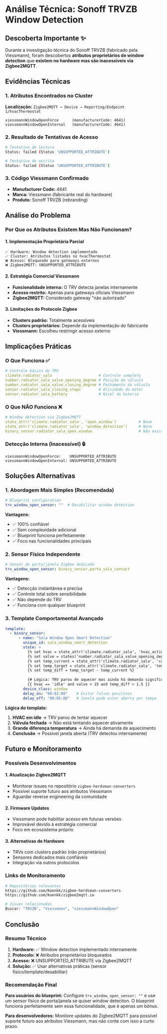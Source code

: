 # Análise Técnica: Sonoff TRVZB Window Detection

## Descoberta Importante ✨

Durante a investigação técnica do Sonoff TRVZB (fabricado pela Viessmann), foram descobertos **atributos proprietários de window detection** que **existem no hardware mas são inacessíveis via Zigbee2MQTT**.

## Evidências Técnicas

### 1. Atributos Encontrados no Cluster
**Localização:** `Zigbee2MQTT → Device → Reporting/Endpoint 1/hvacThermostat`

```
viessmannWindowOpenForce      (manufacturerCode: 4641)
viessmannWindowOpenInternal   (manufacturerCode: 4641)
```

### 2. Resultado de Tentativas de Acesso
```bash
# Tentativa de leitura
Status: failed (Status 'UNSUPPORTED_ATTRIBUTE')

# Tentativa de escrita  
Status: failed (Status 'UNSUPPORTED_ATTRIBUTE')
```

### 3. Código Viessmann Confirmado
- **Manufacturer Code:** 4641
- **Marca:** Viessmann (fabricante real do hardware)
- **Produto:** Sonoff TRVZB (rebranding)

## Análise do Problema

### Por Que os Atributos Existem Mas Não Funcionam?

#### 1. **Implementação Proprietária Parcial**
```
✅ Hardware: Window detection implementado
✅ Cluster: Atributos listados no hvacThermostat
❌ Acesso: Bloqueado para gateways externos
❌ Zigbee2MQTT: UNSUPPORTED_ATTRIBUTE
```

#### 2. **Estratégia Comercial Viessmann**
- **Funcionalidade interna:** O TRV detecta janelas internamente
- **Acesso restrito:** Apenas para gateways oficiais Viessmann
- **Zigbee2MQTT:** Considerado gateway "não autorizado"

#### 3. **Limitações do Protocolo Zigbee**
- **Clusters padrão:** Totalmente acessíveis
- **Clusters proprietários:** Depende da implementação do fabricante
- **Viessmann:** Escolheu restringir acesso externo

## Implicações Práticas

### O Que Funciona ✅
```yaml
# Controle básico do TRV
climate.radiator_sala                     # Controle completo
number.radiator_sala_valve_opening_degree # Posição da válvula
number.radiator_sala_valve_closing_degree # Fechamento da válvula
sensor.radiator_sala_closing_steps        # Atividade do motor
sensor.radiator_sala_battery              # Nível da bateria
```

### O Que NÃO Funciona ❌
```yaml
# Window detection via Zigbee2MQTT
state_attr('climate.radiator_sala', 'open_window')          # None
state_attr('climate.radiator_sala', 'window_detection')     # None
binary_sensor.radiator_sala_open_window                     # Não existe
```

### Detecção Interna (Inacessível) 🔒
```
viessmannWindowOpenForce:    UNSUPPORTED_ATTRIBUTE
viessmannWindowOpenInternal: UNSUPPORTED_ATTRIBUTE
```

## Soluções Alternativas

### 1. **Abordagem Mais Simples (Recomendada)**
```yaml
# Blueprint configuration
trv_window_open_sensor: ""  # Desabilitar window detection
```

**Vantagens:**
- ✅ 100% confiável
- ✅ Sem complexidade adicional
- ✅ Blueprint funciona perfeitamente
- ✅ Foco nas funcionalidades principais

### 2. **Sensor Físico Independente**
```yaml
# Sensor de porta/janela Zigbee dedicado
trv_window_open_sensor: binary_sensor.porta_sala_contact
```

**Vantagens:**
- ✅ Detecção instantânea e precisa
- ✅ Controle total sobre sensibilidade
- ✅ Não depende do TRV
- ✅ Funciona com qualquer blueprint

### 3. **Template Comportamental Avançado**
```yaml
template:
  - binary_sensor:
      - name: "Sala Window Open Smart Detection"
        unique_id: sala_window_smart_detection
        state: >
          {% set hvac = state_attr('climate.radiator_sala', 'hvac_action') %}
          {% set valve = states('number.radiator_sala_valve_opening_degree') | float(0) %}
          {% set temp_current = state_attr('climate.radiator_sala', 'current_temperature') | float %}
          {% set temp_target = state_attr('climate.radiator_sala', 'temperature') | float %}
          {% set temp_diff = temp_target - temp_current %}
          
          {# Lógica: TRV parou de aquecer mas ainda há demanda significativa #}
          {{ hvac == 'idle' and valve < 15 and temp_diff > 1.5 }}
        device_class: window
        delay_on: "00:02:00"    # Evitar falsos positivos
        delay_off: "00:05:00"   # Janela pode estar aberta por tempo
```

**Lógica do template:**
1. **HVAC em idle** → TRV parou de tentar aquecer
2. **Válvula fechada** → Não está tentando aquecer ativamente  
3. **Grande diferença temperatura** → Ainda há demanda de aquecimento
4. **Conclusão** → Possível janela aberta (TRV detectou internamente)

## Futuro e Monitoramento

### Possíveis Desenvolvimentos

#### 1. **Atualização Zigbee2MQTT**
- Monitorar issues no repositório `zigbee-herdsman-converters`
- Possível suporte futuro aos atributos Viessmann
- Aguardar reverse engineering da comunidade

#### 2. **Firmware Updates**
- Viessmann pode habilitar acesso em futuras versões
- Improvável devido à estratégia comercial
- Foco em ecossistema próprio

#### 3. **Alternativas de Hardware**
- TRVs com clusters padrão (não proprietários)
- Sensores dedicados mais confiáveis
- Integração via outros protocolos

### Links de Monitoramento
```bash
# Repositórios relevantes
https://github.com/Koenkk/zigbee-herdsman-converters
https://github.com/Koenkk/zigbee2mqtt.io

# Issues relacionadas
Buscar: "TRVZB", "Viessmann", "viessmannWindowOpen"
```

## Conclusão

### Resumo Técnico
1. **Hardware:** ✅ Window detection implementado internamente
2. **Protocolo:** ❌ Atributos proprietários bloqueados
3. **Acesso:** ❌ UNSUPPORTED_ATTRIBUTE via Zigbee2MQTT
4. **Solução:** ✅ Usar alternativas práticas (sensor físico/template/desabilitar)

### Recomendação Final
**Para usuários do blueprint:** Configure `trv_window_open_sensor: ""` e use um sensor físico de porta/janela se quiser window detection. O blueprint funciona perfeitamente sem essa funcionalidade, que é apenas um bônus.

**Para desenvolvedores:** Monitore updates do Zigbee2MQTT para possível suporte futuro aos atributos Viessmann, mas não conte com isso a curto prazo.
